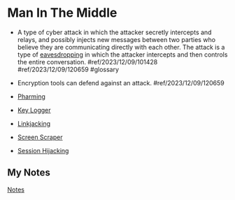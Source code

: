 # Man In The Middle
- A type of cyber attack in which the attacker secretly intercepts and relays, and possibly injects new messages between two parties who believe they are communicating directly with each other. The attack is a type of [eavesdropping](eavesdropping.md) in which the attacker intercepts and then controls the entire conversation. #ref/2023/12/09/101428 #ref/2023/12/09/120659 #glossary

- Encryption tools can defend against an attack. #ref/2023/12/09/120659
- [Pharming](pharming.md)
- [Key Logger](key-logger.md)
- [Linkjacking](linkjacking.md)
- [Screen Scraper](screen-scraper.md)
- [Session Hijacking](session-hijacking.md)
## My Notes
[Notes](mynotes/man-in-the-middle-notes.md)
